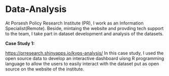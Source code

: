 # Data-Analysis

At Porsesh Policy Research Institute (PR), I work as an Information Specialist(Remote). Beside, mintaing the website and provding tech support to the team, I take part in dataset development and analysis of the datasets. 

**Case Study 1:**

https://prresearch.shinyapps.io/kvps-analysis/
In this case study, I used the open source data to develop an interactive dashboard uisng R programming language to allow the users to easily interact with the dataset put as open source on the website of the institute.
